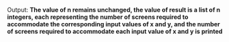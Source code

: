 Output: **The value of n remains unchanged, the value of result is a list of n integers, each representing the number of screens required to accommodate the corresponding input values of x and y, and the number of screens required to accommodate each input value of x and y is printed**